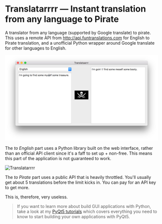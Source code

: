 # Translatarrrr — Instant translation from any language to Pirate

A translator from any language (supported by Google translate) to pirate.
This uses a remote API from http://api.funtranslations.com for English
to Pirate translation, and a unofficial Python wrapper around Google translate
for other languages to English.

![Translatarrrr](screenshot-translate1.jpg)

The *to English* part uses a Python library built on the web interface,
rather than an official API client since it's a faff to set up + non-free.
This means this part of the application is not guaranteed to work.

![Translatarrrr](screenshot-translate2.jpg)

The *to Pirate* part uses a public API that is heavily throttled. You'll
usually get about 5 translations before the limit kicks in. You can
pay for an API key to get more.

This is, therefore, very useless.

> If you want to learn more about build GUI applications with Python,
take a look at my [PyQt5 tutorials](https://www.pythonguis.com)
which covers everything you need to know to start building your own applications with PyQt5.
